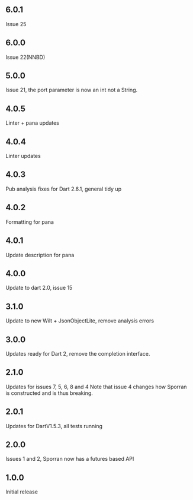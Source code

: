 ## 6.0.1
Issue 25

## 6.0.0
Issue 22(NNBD)

## 5.0.0
Issue 21, the port parameter is now an int not a String.

## 4.0.5
Linter + pana updates

## 4.0.4
Linter updates

## 4.0.3
Pub analysis fixes for Dart 2.6.1, general tidy up

## 4.0.2
Formatting for pana

## 4.0.1
Update description for pana

## 4.0.0
Update to dart 2.0, issue 15

## 3.1.0
Update to new Wilt + JsonObjectLite, remove analysis errors

## 3.0.0

Updates ready for Dart 2, remove the completion interface.

## 2.1.0

Updates for issues 7, 5, 6, 8 and 4
Note that issue 4 changes how Sporran is constructed and is thus 
breaking.

## 2.0.1

Updates for DartV1.5.3, all tests running

## 2.0.0

Issues 1 and 2, Sporran now has a futures based API

## 1.0.0

Initial release